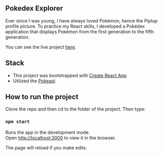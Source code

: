 ## Pokedex Explorer

Ever since I was young, I have always loved Pokémon, hence the Piplup profile picture. To practice my React skills, I developed a Pokédex application that displays Pokémon from the first generation to the fifth generation.

You can see the live project [here](https://pokedexexplorer.netlify.app).

## Stack
- This project was bootstrapped with [Create React App](https://github.com/facebook/create-react-app)
- Utilized the [Pokeapi](https://pokeapi.co)


## How to run the project

Clone the repo and then cd to the folder of the project. 
Then type:

### `npm start`

Runs the app in the development mode.<br />
Open [http://localhost:3000](http://localhost:3000) to view it in the browser.

The page will reload if you make edits.
